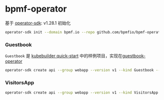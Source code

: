 # bpmf-operator

基于 [operator-sdk](https://sdk.operatorframework.io/): v1.28.1 初始化

```sh
operator-sdk init --domain bpmf.io --repo github.com/bpmfio/bpmf-operator --plugins=go/v4-alpha
```

### Guestbook

`Guestbook` 是 [kubebuilder quick-start](https://kubebuilder.io/quick-start.html) 中的样例项目，实现在[guestbook-operator](https://github.com/kubernetes-sigs/kubebuilder-declarative-pattern/tree/6ba29caa6026486b7e4eb1baa27bd5d891a208e0/examples/guestbook-operator)

```sh
operator-sdk create api --group webapp --version v1 --kind Guestbook --resource --controller
```

### VisitorsApp

```sh
operator-sdk create api --group webapp --version v1 --kind VisitorsApp --resource --controller
```